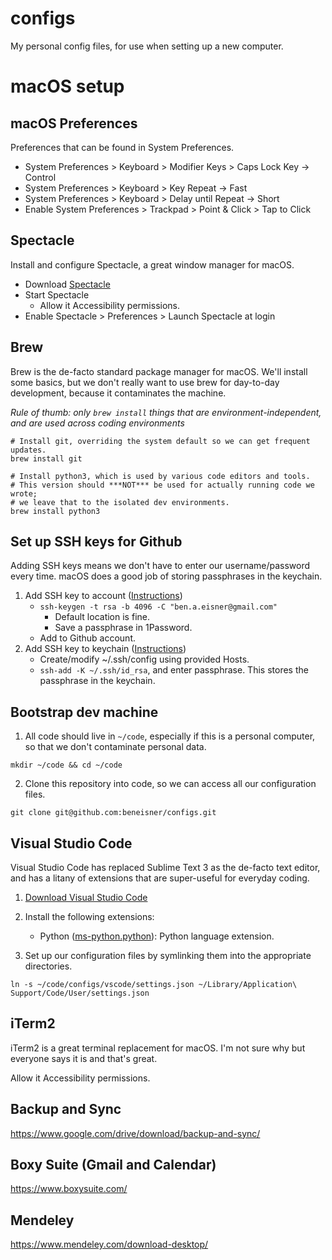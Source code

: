 # configs
My personal config files, for use when setting up a new computer.

# macOS setup

## macOS Preferences

Preferences that can be found in System Preferences.

* System Preferences > Keyboard > Modifier Keys > Caps Lock Key -> Control
* System Preferences > Keyboard > Key Repeat -> Fast
* System Preferences > Keyboard > Delay until Repeat -> Short
* Enable System Preferences > Trackpad > Point & Click > Tap to Click

## Spectacle

Install and configure Spectacle, a great window manager for macOS.

* Download [Spectacle](https://www.spectacleapp.com/)
* Start Spectacle
    * Allow it Accessibility permissions.
* Enable Spectacle > Preferences > Launch Spectacle at login

## Brew

Brew is the de-facto standard package manager for macOS. We'll install some basics, but we don't really want to use brew for day-to-day development, because it contaminates the machine. 

*Rule of thumb: only `brew install` things that are environment-independent, and are used across coding environments*

```
# Install git, overriding the system default so we can get frequent updates.
brew install git

# Install python3, which is used by various code editors and tools.
# This version should ***NOT*** be used for actually running code we wrote;
# we leave that to the isolated dev environments.
brew install python3
```

## Set up SSH keys for Github

Adding SSH keys means we don't have to enter our username/password every time. macOS does a good job of storing passphrases in the keychain.

1) Add SSH key to account ([Instructions](https://help.github.com/en/articles/connecting-to-github-with-ssh))
    * `ssh-keygen -t rsa -b 4096 -C "ben.a.eisner@gmail.com"`
        * Default location is fine.
        * Save a passphrase in 1Password.
    * Add to Github account.
2) Add SSH key to keychain ([Instructions](https://help.github.com/en/articles/generating-a-new-ssh-key-and-adding-it-to-the-ssh-agent#adding-your-ssh-key-to-the-ssh-agent))
    * Create/modify ~/.ssh/config using provided Hosts.
    * `ssh-add -K ~/.ssh/id_rsa`, and enter passphrase. This stores the passphrase in the keychain.

## Bootstrap dev machine

1) All code should live in `~/code`, especially if this is a personal computer, so that we don't contaminate personal data.
```
mkdir ~/code && cd ~/code
```

2) Clone this repository into code, so we can access all our configuration files.
```
git clone git@github.com:beneisner/configs.git
```

## Visual Studio Code

Visual Studio Code has replaced Sublime Text 3 as the de-facto text editor, and has a litany of extensions that are super-useful for everyday coding.

1) [Download Visual Studio Code](https://code.visualstudio.com/download)

2) Install the following extensions:
    * Python ([ms-python.python](https://marketplace.visualstudio.com/items?itemName=ms-python.python)): Python language extension.
  
3) Set up our configuration files by symlinking them into the appropriate directories.

```
ln -s ~/code/configs/vscode/settings.json ~/Library/Application\ Support/Code/User/settings.json
```

## iTerm2

iTerm2 is a great terminal replacement for macOS. I'm not sure why but everyone says it is and that's great.

Allow it Accessibility permissions.

## Backup and Sync
https://www.google.com/drive/download/backup-and-sync/

## Boxy Suite (Gmail and Calendar)
https://www.boxysuite.com/

## Mendeley
https://www.mendeley.com/download-desktop/
